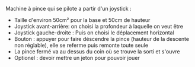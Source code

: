 Machine à pince qui se pilote a partir d'un joystick :   
- Taille d'environ 50cm² pour la base et 50cm de hauteur
- Joystick avant-arrière: on choisi la profondeur à laquelle on veut être   
- Joystick gauche-droite : Puis on choisi le déplacement horizontal
- Bouton : appuyer pour faire déscendre la pince (hauteur de la descente non réglable), elle se referme puis remonte toute seule
- La pince fermé va au dessus du coin où se trouve la sorti et s'ouvre
- Optionel : devoir mettre un jeton pour pouvoir jouer
